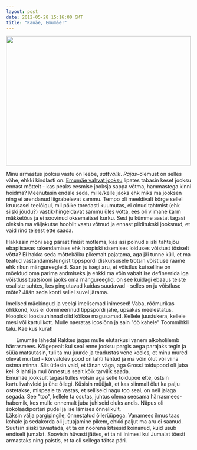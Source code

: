 ```yaml
---
layout: post
date: 2012-05-28 15:16:00 GMT
title: "Kanäe, Emumäe!"
---
```

<p><img height="351" src="http://media.tumblr.com/tumblr_m4qmx1t4IG1qjcjk2.jpg" width="500" /></p>&#13;
<p>Minu armastus jooksu vastu on leebe,<em> sattvalik</em>. <em>Rajas</em>-olemust on selles vähe, ehkki kindlasti on. <a href="http://www.emumae.ee/">Emumäe vahvat jooksu</a> lipates tabasin keset jooksu ennast mõttelt - kas peaks eesmise jooksja sappa võtma, hammastega kinni hoidma? Meenutasin endale seda, mille/kelle jaoks ehk miks ma jooksen ning ei arendanud liigrabelevat sammu. Tempo oli meeldivalt kõrge sellel kruusasel teelõigul, mil päike toredasti kuumutas, ei olnud tahtmist (ehk siiski jõudu?) vastik-hingeldavat sammu üles võtta, ees oli viimane karm mäkketõus ja ei soovinud oksemaitset kurku. Sest ju kümme aastat tagasi oleksin ma väljakutse hoobilt vastu võtnud ja ennast pilditukski jooksnud, et vaid rind teisest ette saada.</p>&#13;
<p>Hakkasin mõni aeg pärast finišit mõtlema, kas asi polnud siiski tahtejõu ebapiisavas rakendamises ehk hoopiski sisemises loiduses võistust tõsiselt võtta? Ei hakka seda mõttekäiku pikemalt pajatama, aga jäi tunne küll, et ma teatud vastandamistungist tippspordi diskursusele trotsin võistluse raame ehk rikun mängureegleid. Saan ju isegi aru, et võistlus kui selline on mõeldud oma parima andmiseks ja ehkki ma võin vabalt ise defineerida iga võistlussituatsiooni jaoks oma mängureeglid, on see kuidagi ebaaus teiste osaliste suhtes, kes pingutavad kuidas suudavad - selles on ju võistluse mõte? Jään seda konti sellel suvel järama.</p>&#13;
<p>Imelised mäekingud ja veelgi imelisemad inimesed! Vaba, rõõmurikas õhkkond, kus ei domineerinud tippspordi jahe, upsakas meelestatus. Hoopiski loosiauhinnad olid kõikse magusamad. Kellele juustukera, kellele mesi või kartulikott. Mulle naeratas loosiõnn ja sain "öö kahele" Toommihkli talu. Kae kus kurat!</p>&#13;
<p>       Emumäe lähedal Rakkes jagas mulle elutarkusi vanem alkoholilemb härrasmees. Kõigepealt kui seal enne jooksu pargis aega parajaks tegin ja süüa matsutasin, tuli ta mu juurde ja teadustas vene keeles, et minu mured olevat murtud - kõrvalolev pood on lahti tehtud ja ma võin õlut või viina ostma minna. Siis ütlesin vaid, et tänan väga, aga Grossi toidupood oli juba kell 9 lahti ja mul õnnestus sealt kõik tarvilik saada. <br />Emumäe jooksult tagasi tulles võtsin aga selle toidupoe ette, ostsin kartulivahvleid ja ühe õllegi. Küsisin müüjalt, et kas siinmail õlut ka palju ostetakse, mispeale ta vastas, et selliseid nagu too seal, on neil jalaga segada. See "too", kellele ta osutas, juhtus olema seesama härrasmees-habemik, kes mulle ennemalt juba juhiseid eluks andis. Näpus oli šokolaadiporteri pudel ja ise lämises õnnelikult.  <br />Läksin välja pargipingile, õnnestatud õllerüüpega. Vanamees ilmus taas kohale ja sedakorda oli jutuajamine pikem, ehkki paljut ma aru ei saanud. Suutsin siiski tuvastada, et ta on noorena kitsesid koinanud, kuid usub endiselt jumalat. Soovisin hüvasti jättes, et ta nii inimesi kui Jumalat tõesti armastaks ning paistis, et ta oli sellega täitsa päri. </p> 